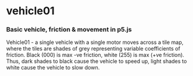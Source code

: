 # vehicle01
### Basic vehicle, friction &amp; movement in p5.js 

Vehicle01 - a single vehicle with a single motor moves across a tile
map, where the tiles are shades of grey representing variable
coefficients of friction. Black (000) is max -ve friction, white (255)
is max (+ve friction). Thus, dark shades to black cause the vehicle to
speed up, light shades to white cause the vehicle to slow down.

